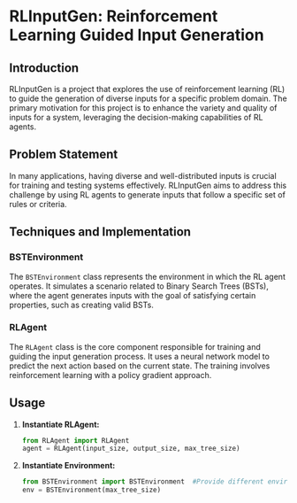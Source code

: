 # RLInputGen: Reinforcement Learning Guided Input Generation

## Introduction
RLInputGen is a project that explores the use of reinforcement learning (RL) to guide the generation of diverse inputs for a specific problem domain. The primary motivation for this project is to enhance the variety and quality of inputs for a system, leveraging the decision-making capabilities of RL agents.

## Problem Statement
In many applications, having diverse and well-distributed inputs is crucial for training and testing systems effectively. RLInputGen aims to address this challenge by using RL agents to generate inputs that follow a specific set of rules or criteria.

## Techniques and Implementation
### BSTEnvironment
The `BSTEnvironment` class represents the environment in which the RL agent operates. It simulates a scenario related to Binary Search Trees (BSTs), where the agent generates inputs with the goal of satisfying certain properties, such as creating valid BSTs.

### RLAgent
The `RLAgent` class is the core component responsible for training and guiding the input generation process. It uses a neural network model to predict the next action based on the current state. The training involves reinforcement learning with a policy gradient approach.

## Usage
1. **Instantiate RLAgent:**
   ```python
   from RLAgent import RLAgent
   agent = RLAgent(input_size, output_size, max_tree_size)
   
2. **Instantiate Environment:**
   ```python
   from BSTEnvironment import BSTEnvironment  #Provide different environment for different test input generation.
   env = BSTEnvironment(max_tree_size)

